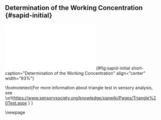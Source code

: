 ## Determination of the Working Concentration  {#sapid-initial}

![**Determination of the working concentration.** Panel A represents the intensity score given to the sample in a triangle test\footnotemark{} as a function of the enriched extract concentration (only if the answer was correct). Panel B represents the number of correct answers in a triangle test as a function of sample concentration. Finally, panel C represents the occurrence of the descriptors attributed to the sample, multiplied by the intensity given to the sample, as a function of concentration.](images/sapid-initial.pdf "sapid-initial"){#fig:sapid-initial short-caption="Determination of the Working Concentration" align="center" width="93%"}

\footnotetext{For more information about triangle test in sensory analysis, see \url{https://www.sensorysociety.org/knowledge/sspwiki/Pages/Triangle%20Test.aspx
}
}

\newpage